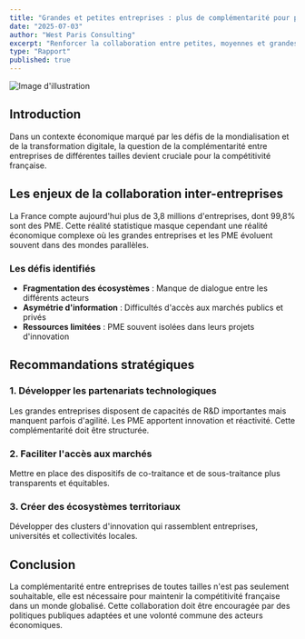 ```yaml
---
title: "Grandes et petites entreprises : plus de complémentarité pour plus de compétitivité"
date: "2025-07-03"
author: "West Paris Consulting"
excerpt: "Renforcer la collaboration entre petites, moyennes et grandes entreprises au service de la compétitivité et de la résilience économique française."
type: "Rapport"
published: true
---
```


![Image d'illustration](https://images.unsplash.com/photo-1551434678-e076c223a692?w=800&h=400&fit=crop)

## Introduction

Dans un contexte économique marqué par les défis de la mondialisation et de la transformation digitale, la question de la complémentarité entre entreprises de différentes tailles devient cruciale pour la compétitivité française.

## Les enjeux de la collaboration inter-entreprises

La France compte aujourd'hui plus de 3,8 millions d'entreprises, dont 99,8% sont des PME. Cette réalité statistique masque cependant une réalité économique complexe où les grandes entreprises et les PME évoluent souvent dans des mondes parallèles.

### Les défis identifiés

- **Fragmentation des écosystèmes** : Manque de dialogue entre les différents acteurs
- **Asymétrie d'information** : Difficultés d'accès aux marchés publics et privés
- **Ressources limitées** : PME souvent isolées dans leurs projets d'innovation

## Recommandations stratégiques

### 1. Développer les partenariats technologiques

Les grandes entreprises disposent de capacités de R&D importantes mais manquent parfois d'agilité. Les PME apportent innovation et réactivité. Cette complémentarité doit être structurée.

### 2. Faciliter l'accès aux marchés

Mettre en place des dispositifs de co-traitance et de sous-traitance plus transparents et équitables.

### 3. Créer des écosystèmes territoriaux

Développer des clusters d'innovation qui rassemblent entreprises, universités et collectivités locales.

## Conclusion

La complémentarité entre entreprises de toutes tailles n'est pas seulement souhaitable, elle est nécessaire pour maintenir la compétitivité française dans un monde globalisé. Cette collaboration doit être encouragée par des politiques publiques adaptées et une volonté commune des acteurs économiques.
